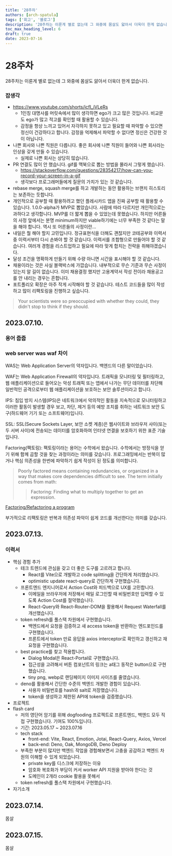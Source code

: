 ```yaml
---
title: '28주차'
authors: [arch-spatula]
tags: ['회고', '블로그']
description: '28주차는 이룬게 별로 없는데 그 와중에 몸살도 앓아서 더욱더 한게 없습니다.'
toc_max_heading_level: 6
draft: true
date: 2023-07-16
---
```


# 28주차

28주차는 이룬게 별로 없는데 그 와중에 몸살도 앓아서 더욱더 한게 없습니다.

<!--truncate-->

### 잡생각

- https://www.youtube.com/shorts/icfI_iVLeRs
  - 1인칭 대명사를 머릿속에서 많이 생각하면 ego가 크고 많은 것입니다. 비교문도 ego가 많고 적고를 확인할 때 활용할 수 있습니다.
  - 감정을 항상 느끼고 있어서 자각하지 못하고 있고 필요할 때 파악할 수 있으면 정신이 건강하다고 합니다. 감정을 억제해서 파악할 수 없다면 정신은 건강한 것이 아닙니다.
- 나쁜 회사와 나쁜 직원은 다릅니다. 좋은 회사에 나쁜 직원이 들어와 나쁜 회사라는 인상을 갖게 만들 수 있습니다.
  - 실제로 나쁜 회사는 상당히 많습니다.
- PR 연결도 많이 안 했습니다. gif를 맥북으로 뽑는 방법을 몰라서 그렇게 했습니다.
  - https://stackoverflow.com/questions/28354217/how-can-you-record-your-screen-in-a-gif
  - 생각보다 프로그래머들에게 질문의 가치가 있는 것 같습니다.
- rebase merge, squash merge를 하고 개발하는 동안 활용하는 브랜치 히스토리는 보존하는 듯합니다.
- 개인적으로 공부할 때 활용하려고 했던 플레시카드 앱을 진짜 공부할 때 활용할 수 있습니다. 1.0.0-alpha가 MVP로 뽑았습니다. 사람에 따라 다르지만 개인적으로는 과하다고 생각합니다. MVP를 더 짧게 뽑을 수 있었는데 못했습니다. 하지만 어른들의 사정 앞에서는 분명 minimum하지만 viable하기에는 너무 부족한 것 같다는 말을 해야 합니다. 역시 또 어른들의 사정이란...
- 내일은 뭘 해야 할지 고민입니다. 정규표현식을 더해도 괜찮지만 코테공부와 이력서 중 이력서부터 다시 손봐야 할 것 같습니다. 이력서를 조합형으로 만들어야 할 것 같습니다. 여러개 경험을 리스트업하고 필요에 따라 맞게 합치는 전략을 취해야겠습니다.
- 달성 조건을 명확하게 만들기 위해 수량 아니면 시간을 표시해야 할 것 같습니다.
- 채용이라는 것은 사실 블랙박스에 가깝습니다. 내부적으로 무슨 기준과 무슨 사정이 있는지 알 길이 없습니다. 이미 채용결정 했지만 고용계약서 작성 전이라 채용공고를 안 내리는 경우는 흔합니다.
- 포트폴리오 확장은 아주 작게 시작해야 할 것 같습니다. 테스트 코드들을 많이 작성하고 많이 리팩토링을 진행하고 싶습니다.

> Your scientists were so preoccupied with whether they could, they didn't stop to think if they should.

## 2023.07.10.

### 용어 줍줍

### web server was waf 차이

WAS는 Web Application Server의 약자입니다. 백엔드의 다른 말이었습니다.

WAF는 Web Application Firewall의 약자입니다. 트래픽을 모니터링 및 필터링하고, 웹 애플리케이션으로 들어오는 악성 트래픽 또는 앱에서 나가는 무단 데이터를 차단해 일반적인 공격으로부터 웹 애플리케이션을 보호하는 보안 솔루션이라고 합니다.

IPS: 침입 방지 시스템(IPS)은 네트워크에서 악의적인 활동을 지속적으로 모니터링하고 이러한 활동이 발생할 경우 보고, 차단, 제거 등의 예방 조치를 취하는 네트워크 보안 도구(하드웨어 기기 또는 소프트웨어)입니다.

SSL: SSL(Secure Sockets Layer, 보안 소켓 계층)은 웹사이트와 브라우저 사이(또는 두 서버 사이)에 전송되는 데이터를 암호화하여 인터넷 연결을 보호하기 위한 표준 기술입니다.

Factoring(팩토링): 팩토링이라는 용어는 수학에서 왔습니다. 수학에서는 방정식을 얻기 위해 함께 곱할 것을 찾는 과정이라는 의미를 갖습니다. 프로그래밍에서는 반복이 많거나 핵심 의존성을 한번에 파악하기 쉽게 작성이 된 정도를 의미합니다.

> Poorly factored means containing redundancies, or organized in a way that makes core dependencies difficult to see. The term initially comes from math:
>
> > Factoring: Finding what to multiply together to get an expression.

[Factoring/Refactoring a program](https://stackoverflow.com/questions/5600257/factoring-refactoring-a-program)

부가적으로 리팩토링은 반복과 의존성 파악이 쉽게 코드를 개선한다는 의미를 갖습니다.

## 2023.07.13.

### 이력서

- 핵심 경험 추가
  - 테크 트렌드에 관심을 갖고 더 좋은 도구를 고르려고 합니다.
    - React를 Vite으로 개발하고 code splitting을 간단하게 처리했습니다.
    - optimistic update react-query로 간단하게 구현했습니다.
  - 프론트엔드 엔지니어로서 Action Cost와 피드백으로 UX를 고민합니다.
    - 이메일을 브라우저에 저장해서 매일 로그인할 때 비밀번호만 입력할 수 있도록 Action Cost를 절약했습니다.
    - React-Query와 React-Router-DOM을 활용해서 Request Waterfall를 개선했습니다.
  - token refresh를 풀스택 차원에서 구현했습니다.
    - 백엔드에서 요청을 검증하고 새 access token을 반환하는 엔드포인드를 구현했습니다.
    - 프론트에서 token 만료 응답을 axios interceptor로 확인하고 갱신하고 재요청을 구현했습니다.
  - best practice를 찾고 적용합니다.
    - Dialog Modal은 React-Portal로 구현했습니다.
    - 접근성을 고려해서 버튼 컴포넌트의 링크는 a태그 동작은 button으로 구현했습니다.
    - tiny png, webp로 랜딩페이지 이미지 사이즈를 줄였습니다.
  - deno를 활용해서 간단한 수준의 백엔드 개발한 경험이 있습니다.
    - 사용자 비밀번호를 hash와 salt로 저장했습니다.
    - token을 생성하고 제한된 API에 token을 검증했습니다.
- 프로젝트
- flash card
  - 저의 영단어 암기를 위해 dogfooding 프로젝트로 프론트엔드, 백엔드 모두 직접 구현했습니다. 기여도 100%입니다.
  - 기간: 2023.05.17 ~ 2023.07.16
  - tech stack
    - front-end: Vite, React, Emotion, Jotai, React-Query, Axios, Vercel
    - back-end: Deno, Oak, MongoDB, Deno Deploy
  - 부족한 부분이 많지만 백엔드 작업을 경험해보면서 고충을 공감하고 백엔드 차원의 이해할 수 있게 되었습니다.
    - private key를 디스크에 저장하는 이유
    - 암호화 복호화가 부담이 커서 worker API 지원을 받아야 한다는 것
    - 도메인이 2개라 cookie 활용을 못해서
  - token refresh를 풀스택 차원에서 구현했습니다.
- 자기소개

## 2023.07.14.

몸살

## 2023.07.15.

몸살
